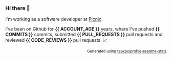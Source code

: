 ### Hi there 👋

I'm working as a software developer at [Picnic](https://github.com/PicnicSupermarket).

I've been on Github for **{{ ACCOUNT_AGE }}** years, where I've pushed **{{ COMMITS }}** commits, 
submitted **{{ PULL_REQUESTS }}** pull requests and reviewed **{{ CODE_REVIEWS }}** pull requests. 📈

<p align="right"><sub>Generated using <a href="https://github.com/marketplace/actions/profile-readme-stats">teoxoy/profile-readme-stats</a></sub></p>
